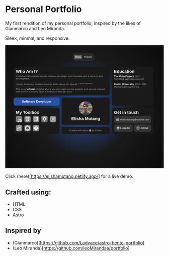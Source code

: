 # Personal Portfolio

My first rendition of my personal portfolio, inspired by the likes of Gianmarco and Leo Miranda.

Sleek, minmal, and responsive.

![Portfolio Home Page](/src/assets/homepage.png)

Click (here)[https://elishamutang.netlify.app/] for a live demo.

## Crafted using:

- HTML
- CSS
- Astro

## Inspired by

- (Gianmarco)[https://github.com/Ladvace/astro-bento-portfolio]
- (Leo Miranda)[https://github.com/leoMirandaa/portfolio]
